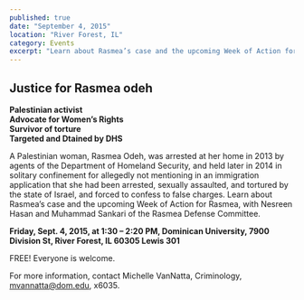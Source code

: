 ```yaml
---
published: true
date: "September 4, 2015"
location: "River Forest, IL"
category: Events
excerpt: "Learn about Rasmea’s case and the upcoming Week of Action for Rasmea, with Nesreen Hasan and Muhammad Sankari of the Rasmea Defense Committee."
---
```



## Justice for Rasmea odeh 

**Palestinian activist
<br>Advocate for Women’s Rights 
<br>Survivor of torture
<br>Targeted and Dtained by DHS**

A Palestinian woman, Rasmea Odeh, was arrested at her home in 2013 by agents of the Department of Homeland Security, and held later in 2014 in solitary confinement for allegedly not mentioning in an immigration application that she had been arrested, sexually assaulted, and tortured by the state of Israel, and forced to confess to false charges. Learn about Rasmea’s case and the upcoming Week of Action for Rasmea, with Nesreen Hasan and Muhammad Sankari of the Rasmea Defense Committee. 

**Friday, Sept. 4, 2015, at 1:30 – 2:20 PM, Dominican University, 7900 Division St, River Forest, IL 60305 Lewis 301**

FREE! Everyone is welcome. 

For more information, contact Michelle VanNatta, Criminology, [mvannatta@dom.edu](mailto:mvannatta@dom.edu), x6035.
